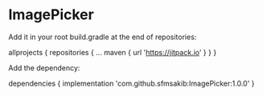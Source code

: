 # ImagePicker


Add it in your root build.gradle at the end of repositories:

allprojects {
	repositories {
		...
		maven { url 'https://jitpack.io' }
	}
}


Add the dependency:

dependencies {
	implementation 'com.github.sfmsakib:ImagePicker:1.0.0'
}
